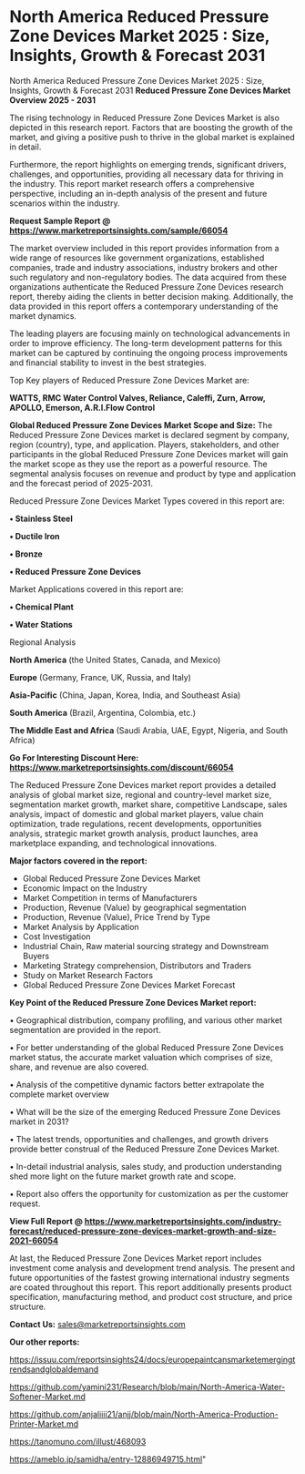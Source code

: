 # North America Reduced Pressure Zone Devices Market 2025 : Size, Insights, Growth & Forecast 2031
North America Reduced Pressure Zone Devices Market 2025 : Size, Insights, Growth & Forecast 2031
<Strong> Reduced Pressure Zone Devices Market Overview 2025 - 2031</strong>

The rising technology in Reduced Pressure Zone Devices Market is also depicted in this research report. Factors that are boosting the growth of the market, and giving a positive push to thrive in the global market is explained in detail.

Furthermore, the report highlights on emerging trends, significant drivers, challenges, and opportunities, providing all necessary data for thriving in the industry. This report market research offers a comprehensive perspective, including an in-depth analysis of the present and future scenarios within the industry.

<strong>Request Sample Report @ <a href=https://www.marketreportsinsights.com/sample/66054>https://www.marketreportsinsights.com/sample/66054</a></strong>

The market overview included in this report provides information from a wide range of resources like government organizations, established companies, trade and industry associations, industry brokers and other such regulatory and non-regulatory bodies. The data acquired from these organizations authenticate the Reduced Pressure Zone Devices research report, thereby aiding the clients in better decision making. Additionally, the data provided in this report offers a contemporary understanding of the market dynamics.

The leading players are focusing mainly on technological advancements in order to improve efficiency. The long-term development patterns for this market can be captured by continuing the ongoing process improvements and financial stability to invest in the best strategies.

Top Key players of Reduced Pressure Zone Devices Market are:

<strong>WATTS, RMC Water Control Valves, Reliance, Caleffi, Zurn, Arrow, APOLLO, Emerson, A.R.I.Flow Control</strong>

<strong><b>Global Reduced Pressure Zone Devices Market Scope and Size:</b></strong>
The Reduced Pressure Zone Devices market is declared segment by company, region (country), type, and application. Players, stakeholders, and other participants in the global Reduced Pressure Zone Devices market will gain the market scope as they use the report as a powerful resource. The segmental analysis focuses on revenue and product by type and application and the forecast period of 2025-2031.

Reduced Pressure Zone Devices Market Types covered in this report are:

<strong>• Stainless Steel

• Ductile Iron

• Bronze

• Reduced Pressure Zone Devices</strong>

Market Applications covered in this report are:

<strong>• Chemical Plant

• Water Stations</strong> 

Regional Analysis

<strong>North America</strong> (the United States, Canada, and Mexico)

<strong>Europe</strong> (Germany, France, UK, Russia, and Italy)

<strong>Asia-Pacific</strong> (China, Japan, Korea, India, and Southeast Asia)

<strong>South America</strong> (Brazil, Argentina, Colombia, etc.)

<strong>The Middle East and Africa</strong> (Saudi Arabia, UAE, Egypt, Nigeria, and South Africa)

<strong>Go For Interesting Discount Here: <a href=https://www.marketreportsinsights.com/discount/66054>https://www.marketreportsinsights.com/discount/66054</a></strong>

The Reduced Pressure Zone Devices market report provides a detailed analysis of global market size, regional and country-level market size, segmentation market growth, market share, competitive Landscape, sales analysis, impact of domestic and global market players, value chain optimization, trade regulations, recent developments, opportunities analysis, strategic market growth analysis, product launches, area marketplace expanding, and technological innovations.

<strong><b>Major factors covered in the report:</b></strong>
<ul>
  <li>Global Reduced Pressure Zone Devices Market </li>
  <li>Economic Impact on the Industry</li>
  <li>Market Competition in terms of Manufacturers</li>
  <li>Production, Revenue (Value) by geographical segmentation</li>
  <li>Production, Revenue (Value), Price Trend by Type</li>
  <li>Market Analysis by Application</li>
  <li>Cost Investigation</li>
  <li>Industrial Chain, Raw material sourcing strategy and Downstream Buyers</li>
  <li>Marketing Strategy comprehension, Distributors and Traders</li>
  <li>Study on Market Research Factors</li>
  <li>Global Reduced Pressure Zone Devices Market Forecast</li>
</ul>

<strong><b>Key Point of the Reduced Pressure Zone Devices Market report:</b></strong>

• Geographical distribution, company profiling, and various other market segmentation are provided in the report.

• For better understanding of the global Reduced Pressure Zone Devices market status, the accurate market valuation which comprises of size, share, and revenue are also covered.

• Analysis of the competitive dynamic factors better extrapolate the complete market overview

• What will be the size of the emerging Reduced Pressure Zone Devices market in 2031?

• The latest trends, opportunities and challenges, and growth drivers provide better construal of the Reduced Pressure Zone Devices Market.

• In-detail industrial analysis, sales study, and production understanding shed more light on the future market growth rate and scope.

• Report also offers the opportunity for customization as per the customer request.

<strong><b>View Full Report @ <a href=https://www.marketreportsinsights.com/industry-forecast/reduced-pressure-zone-devices-market-growth-and-size-2021-66054>https://www.marketreportsinsights.com/industry-forecast/reduced-pressure-zone-devices-market-growth-and-size-2021-66054</a></b></strong>


At last, the Reduced Pressure Zone Devices Market report includes investment come analysis and development trend analysis. The present and future opportunities of the fastest growing international industry segments are coated throughout this report. This report additionally presents product specification, manufacturing method, and product cost structure, and price structure.

<strong>Contact Us:</strong>
sales@marketreportsinsights.com

<strong>Our other reports:</strong>

<a href=https://issuu.com/reportsinsights24/docs/europepaintcansmarketemergingtrendsandglobaldemand>https://issuu.com/reportsinsights24/docs/europepaintcansmarketemergingtrendsandglobaldemand</a>

<a href=https://github.com/yamini231/Research/blob/main/North-America-Water-Softener-Market.md>https://github.com/yamini231/Research/blob/main/North-America-Water-Softener-Market.md</a>

<a href=https://github.com/anjaliiii21/anjj/blob/main/North-America-Production-Printer-Market.md>https://github.com/anjaliiii21/anjj/blob/main/North-America-Production-Printer-Market.md</a>

<a href=https://tanomuno.com/illust/468093>https://tanomuno.com/illust/468093</a>

<a href=https://ameblo.jp/samidha/entry-12886949715.html>https://ameblo.jp/samidha/entry-12886949715.html</a>"
